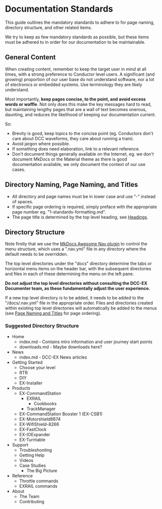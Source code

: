 # Documentation Standards

This guide outlines the mandatory standards to adhere to for page naming, directory structure, and other related items.

We try to keep as few mandatory standards as possible, but these items must be adhered to in order for our documentation to be maintainable.

## General Content

When creating content, remember to keep the target user in mind at all times, with a strong preference to Conductor level users. A significant (and growing) proportion of our user base do not understand software, nor a lot of electronics or embedded systems. Use terminology they are likely understand.

Most importantly, **keep pages concise, to the point, and avoid excess words or waffle**. Not only does this make the key messages hard to read, but maintaining lengthy pages that are a wall of text becomes onerous, daunting, and reduces the likelihood of keeping our documentation current.

So:

- Brevity is good, keep topics to the concise point (eg. Conductors don't care about DCC waveforms, they care about running a train).
- Avoid jargon where possible.
- If something does need elaboration, link to a relevant reference.
- Don't document things generally available on the Internet, eg. we don't document MkDocs or the Material theme as there is good documentation available, we only document the context of our use cases.

## Directory Naming, Page Naming, and Titles

- All directory and page names must be in lower case and use "-" instead of spaces.
- If specific page ordering is required, simply preface with the appropriate page number eg. "1-standards-formatting.md".
- The page title is determined by the top level heading, see [Headings](/contributing/3-formatting-guide.md#headings).

## Directory Structure

Note firstly that we use the [MkDocs Awesome Nav plugin](https://lukasgeiter.github.io/mkdocs-awesome-nav/) to control the menu structure, which uses a ".nav.yml" file in any directory where the default needs to be overridden.

The top level directories under the "docs" directory determine the tabs or horizontal menu items on the header bar, with the subsequent directories and files in each of these determining the menu on the left pane.

**Do not adjust the top level directories without consulting the DCC-EX Documenter team, as these fundamentally adjust the user experience.**

If a new top level directory is to be added, it needs to be added to the "/docs/.nav.yml" file in the appropriate order. Files and directories created within existing top level directories will automatically be added to the menus (see [Page Naming and Titles](#directory-naming-page-naming-and-titles) for page ordering).

### Suggested Directory Structure

- Home
    - index.md - Contains intro information and user journey start points
    - downloads.md - Maybe downloads here?
- News
    - index.md - DCC-EX News articles
- Getting Started
    - Choose your level
    - RTR
    - DIY
    - EX-Installer
- Products
    - EX-CommandStation
        - EXRAIL
            - Cookbooks
        - TrackManager
    - EX-CommandStation Booster 1 (EX-CSB1)
    - EX-Motorshield8874
    - EX-WifiShield-8266
    - EX-FastClock
    - EX-IOExpander
    - EX-Turntable
- Support
    - Troubleshooting
    - Getting Help
    - Videos
    - Case Studies
        - The Big Picture
- Reference
    - Throttle commands
    - EXRAIL commands
- About
    - The Team
    - Contributing
